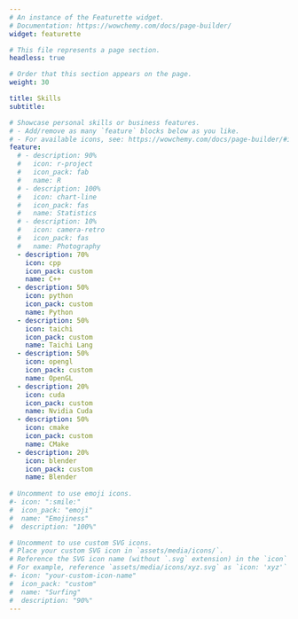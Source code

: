 ```yaml
---
# An instance of the Featurette widget.
# Documentation: https://wowchemy.com/docs/page-builder/
widget: featurette

# This file represents a page section.
headless: true

# Order that this section appears on the page.
weight: 30

title: Skills
subtitle:

# Showcase personal skills or business features.
# - Add/remove as many `feature` blocks below as you like.
# - For available icons, see: https://wowchemy.com/docs/page-builder/#icons
feature:
  # - description: 90%
  #   icon: r-project
  #   icon_pack: fab
  #   name: R
  # - description: 100%
  #   icon: chart-line
  #   icon_pack: fas
  #   name: Statistics
  # - description: 10%
  #   icon: camera-retro
  #   icon_pack: fas
  #   name: Photography
  - description: 70%
    icon: cpp
    icon_pack: custom
    name: C++
  - description: 50%
    icon: python
    icon_pack: custom
    name: Python
  - description: 50%
    icon: taichi
    icon_pack: custom
    name: Taichi Lang
  - description: 50%
    icon: opengl
    icon_pack: custom
    name: OpenGL
  - description: 20%
    icon: cuda
    icon_pack: custom
    name: Nvidia Cuda
  - description: 50%
    icon: cmake
    icon_pack: custom
    name: CMake
  - description: 20%
    icon: blender
    icon_pack: custom
    name: Blender
    
# Uncomment to use emoji icons.
#- icon: ":smile:"
#  icon_pack: "emoji"
#  name: "Emojiness"
#  description: "100%"

# Uncomment to use custom SVG icons.
# Place your custom SVG icon in `assets/media/icons/`.
# Reference the SVG icon name (without `.svg` extension) in the `icon` field.
# For example, reference `assets/media/icons/xyz.svg` as `icon: 'xyz'`
#- icon: "your-custom-icon-name"
#  icon_pack: "custom"
#  name: "Surfing"
#  description: "90%"
---
```

